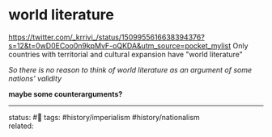 # world literature
https://twitter.com/_krrivi_/status/1509955616638394376?s=12&t=0wD0ECoo0n9kpMvF-oQKDA&utm_source=pocket_mylist
Only countries with territorial and cultural expansion have "world literature"

*So there is no reason to think of world literature as an argument of some nations' validity*

**maybe some counterarguments?**

---
status: #🌱 
tags: #history/imperialism #history/nationalism  
related: 